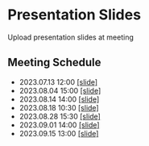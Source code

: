# Presentation Slides

Upload presentation slides at meeting

## Meeting Schedule

- 2023.07.13 12:00    [[slide]](https://github.com/Sagit25/DNS-based-DDoS-mitigation/blob/main/slides/MMLAB_YSH_230713_Review_CID2.pdf)
- 2023.08.04 15:00    [[slide]](https://github.com/Sagit25/DNS-based-DDoS-mitigation/blob/main/slides/MMLAB_YSH_230804_UDP_Code.pdf)
- 2023.08.14 14:00    [[slide]](https://github.com/Sagit25/DNS-based-DDoS-mitigation/blob/main/slides/MMLAB_YSH_230814_Diagram.pdf)
- 2023.08.18 10:30    [[slide]](https://github.com/Sagit25/DNS-based-DDoS-mitigation/blob/main/slides/MMLAB_YSH_230818_Diagram_Progress.pdf)
- 2023.08.28 15:30    [[slide]](https://github.com/Sagit25/DNS-based-DDoS-mitigation/blob/main/slides/MMLAB_YSH_230828_Overlapping_Method.pdf)
- 2023.09.01 14:00    [[slide]](https://github.com/Sagit25/DNS-based-DDoS-mitigation/blob/main/slides/MMLAB_YSH_230901_Progress.pdf)
- 2023.09.15 13:00    [[slide]](https://github.com/Sagit25/DNS-based-DDoS-mitigation/blob/main/slides/MMLAB_YSH_230915_Progress.pdf)
